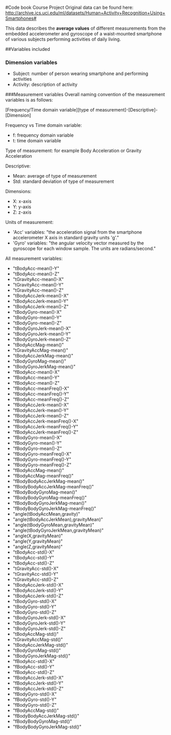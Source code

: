 #Code book Course Project
Original data can be found here: http://archive.ics.uci.edu/ml/datasets/Human+Activity+Recognition+Using+Smartphones#

This data describes the **average values** of different measurements from the embedded accelerometer and gyroscope of a waist-mounted smartphone of various subjects performing activities of daily living.

##Variables included
### Dimension variables

- Subject: number of person wearing smartphone and performing activities                           
- Activity: description of activity                            

###Measurement variables
Overall naming convention of the measurement variables is as follows:

[Frequency/Time domain variable][type of measurement]-[Descriptive]-[Dimension]

Frequency vs Time domain variable:
- f: frequency domain variable
- t: time domain variable

Type of measurement: for example Body Acceleration or Gravity Acceleration

Descriptive:
- Mean: average of type of measurement
- Std: standard deviation of type of measurement

Dimensions:
- X: x-axis
- Y: y-axis
- Z: z-axis

Units of measurement:
- 'Acc' variables: "the acceleration signal from the smartphone accelerometer X axis in standard gravity units 'g'."
- 'Gyro' variables: "the angular velocity vector measured by the gyroscope for each window sample. The units are radians/second." 

All measurement variables:
 - "tBodyAcc-mean()-Y"                    
 - "tBodyAcc-mean()-Z"                   
 - "tGravityAcc-mean()-X"                 
 - "tGravityAcc-mean()-Y"                
 - "tGravityAcc-mean()-Z"                 
 - "tBodyAccJerk-mean()-X"               
 - "tBodyAccJerk-mean()-Y"                
 - "tBodyAccJerk-mean()-Z"               
 - "tBodyGyro-mean()-X"                   
 - "tBodyGyro-mean()-Y"                  
 - "tBodyGyro-mean()-Z"                   
 - "tBodyGyroJerk-mean()-X"              
 - "tBodyGyroJerk-mean()-Y"               
 - "tBodyGyroJerk-mean()-Z"              
 - "tBodyAccMag-mean()"                   
 - "tGravityAccMag-mean()"               
 - "tBodyAccJerkMag-mean()"               
 - "tBodyGyroMag-mean()"                 
 - "tBodyGyroJerkMag-mean()"              
 - "fBodyAcc-mean()-X"                   
 - "fBodyAcc-mean()-Y"                    
 - "fBodyAcc-mean()-Z"                   
 - "fBodyAcc-meanFreq()-X"                
 - "fBodyAcc-meanFreq()-Y"               
 - "fBodyAcc-meanFreq()-Z"                
 - "fBodyAccJerk-mean()-X"               
 - "fBodyAccJerk-mean()-Y"                
 - "fBodyAccJerk-mean()-Z"               
 - "fBodyAccJerk-meanFreq()-X"            
 - "fBodyAccJerk-meanFreq()-Y"           
 - "fBodyAccJerk-meanFreq()-Z"            
 - "fBodyGyro-mean()-X"                  
 - "fBodyGyro-mean()-Y"                   
 - "fBodyGyro-mean()-Z"                  
 - "fBodyGyro-meanFreq()-X"               
 - "fBodyGyro-meanFreq()-Y"              
 - "fBodyGyro-meanFreq()-Z"               
 - "fBodyAccMag-mean()"                  
 - "fBodyAccMag-meanFreq()"               
 - "fBodyBodyAccJerkMag-mean()"          
 - "fBodyBodyAccJerkMag-meanFreq()"       
 - "fBodyBodyGyroMag-mean()"             
 - "fBodyBodyGyroMag-meanFreq()"          
 - "fBodyBodyGyroJerkMag-mean()"         
 - "fBodyBodyGyroJerkMag-meanFreq()"      
 - "angle(tBodyAccMean,gravity)"         
 - "angle(tBodyAccJerkMean),gravityMean)"  
 - "angle(tBodyGyroMean,gravityMean)"    
 - "angle(tBodyGyroJerkMean,gravityMean)" 
 - "angle(X,gravityMean)"                
 - "angle(Y,gravityMean)"                 
 - "angle(Z,gravityMean)"                
 - "tBodyAcc-std()-X"                     
 - "tBodyAcc-std()-Y"                    
 - "tBodyAcc-std()-Z"                     
 - "tGravityAcc-std()-X"                 
 - "tGravityAcc-std()-Y"                  
 - "tGravityAcc-std()-Z"                 
 - "tBodyAccJerk-std()-X"                 
 - "tBodyAccJerk-std()-Y"                
 - "tBodyAccJerk-std()-Z"                 
 - "tBodyGyro-std()-X"                   
 - "tBodyGyro-std()-Y"                    
 - "tBodyGyro-std()-Z"                   
 - "tBodyGyroJerk-std()-X"                
 - "tBodyGyroJerk-std()-Y"               
 - "tBodyGyroJerk-std()-Z"                
 - "tBodyAccMag-std()"                   
 - "tGravityAccMag-std()"                 
 - "tBodyAccJerkMag-std()"               
 - "tBodyGyroMag-std()"                   
 - "tBodyGyroJerkMag-std()"              
 - "fBodyAcc-std()-X"                     
 - "fBodyAcc-std()-Y"                    
 - "fBodyAcc-std()-Z"                     
 - "fBodyAccJerk-std()-X"                
 - "fBodyAccJerk-std()-Y"                 
 - "fBodyAccJerk-std()-Z"                
 - "fBodyGyro-std()-X"                    
 - "fBodyGyro-std()-Y"                   
 - "fBodyGyro-std()-Z"                    
 - "fBodyAccMag-std()"                   
 - "fBodyBodyAccJerkMag-std()"            
 - "fBodyBodyGyroMag-std()"              
 -  "fBodyBodyGyroJerkMag-std()"
